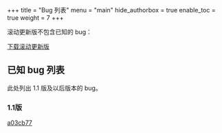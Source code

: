 +++
title = "Bug 列表"
menu = "main"
hide_authorbox = true
enable_toc = true
weight = 7
+++

滚动更新版不包含已知的 bug：

[下载滚动更新版](https://github.com/wangliang1989/oh-my-cap/archive/master.zip)

## 已知 bug 列表

此处列出 1.1 版及以后版本的 bug。

### 1.1版

[a03cb77](https://github.com/wangliang1989/oh-my-cap/commit/a03cb773db142e1888f9c040ae2afc5cdde2f85f)
